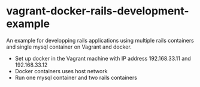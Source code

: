 vagrant-docker-rails-development-example
========================================

An example for developping rails applications using multiple rails containers and single mysql container on Vagrant and docker.

- Set up docker in the Vagrant machine with IP address 192.168.33.11 and 192.168.33.12
- Docker containers uses host network
- Run one mysql container and two rails containers
